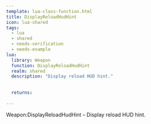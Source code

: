 ```yaml
---
template: lua-class-function.html
title: DisplayReloadHudHint
icon: lua-shared
tags:
  - lua
  - shared
  - needs-verification
  - needs-example
lua:
  library: Weapon
  function: DisplayReloadHudHint
  realm: shared
  description: "Display reload HUD hint."
  
  
  returns:
    
---
```


<div class="lua__search__keywords">
Weapon:DisplayReloadHudHint &#x2013; Display reload HUD hint.
</div>

